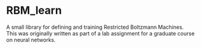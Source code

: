 # RBM_learn
A small library for defining and training Restricted Boltzmann Machines. This was originally written as part of a lab assignment for a graduate course on neural networks.
